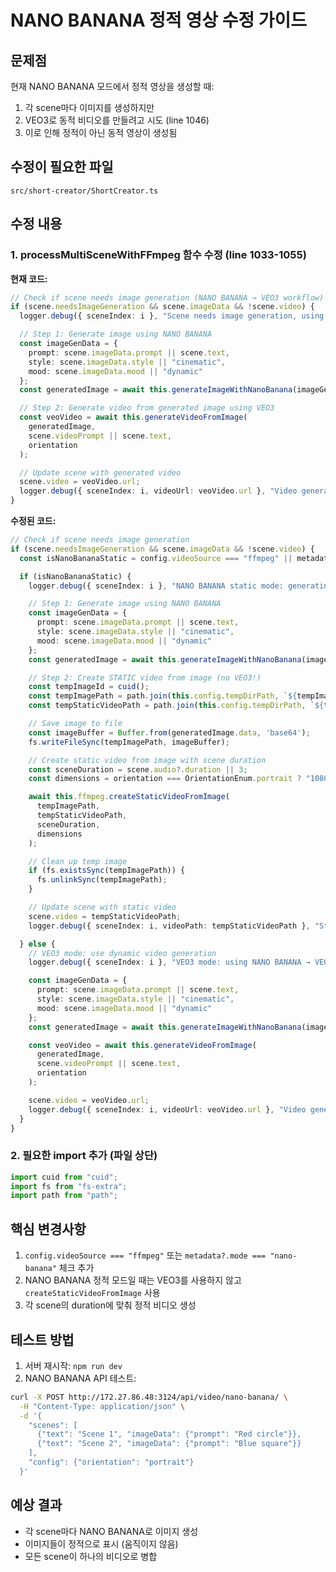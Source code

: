 # NANO BANANA 정적 영상 수정 가이드

## 문제점
현재 NANO BANANA 모드에서 정적 영상을 생성할 때:
1. 각 scene마다 이미지를 생성하지만
2. VEO3로 동적 비디오를 만들려고 시도 (line 1046)
3. 이로 인해 정적이 아닌 동적 영상이 생성됨

## 수정이 필요한 파일
`src/short-creator/ShortCreator.ts`

## 수정 내용

### 1. processMultiSceneWithFFmpeg 함수 수정 (line 1033-1055)

**현재 코드:**
```typescript
// Check if scene needs image generation (NANO BANANA → VEO3 workflow)
if (scene.needsImageGeneration && scene.imageData && !scene.video) {
  logger.debug({ sceneIndex: i }, "Scene needs image generation, using NANO BANANA → VEO3 workflow");

  // Step 1: Generate image using NANO BANANA
  const imageGenData = {
    prompt: scene.imageData.prompt || scene.text,
    style: scene.imageData.style || "cinematic",
    mood: scene.imageData.mood || "dynamic"
  };
  const generatedImage = await this.generateImageWithNanoBanana(imageGenData, orientation);

  // Step 2: Generate video from generated image using VEO3
  const veoVideo = await this.generateVideoFromImage(
    generatedImage,
    scene.videoPrompt || scene.text,
    orientation
  );

  // Update scene with generated video
  scene.video = veoVideo.url;
  logger.debug({ sceneIndex: i, videoUrl: veoVideo.url }, "Video generated via NANO BANANA → VEO3 workflow");
}
```

**수정된 코드:**
```typescript
// Check if scene needs image generation
if (scene.needsImageGeneration && scene.imageData && !scene.video) {
  const isNanoBananaStatic = config.videoSource === "ffmpeg" || metadata?.mode === "nano-banana";

  if (isNanoBananaStatic) {
    logger.debug({ sceneIndex: i }, "NANO BANANA static mode: generating static image video");

    // Step 1: Generate image using NANO BANANA
    const imageGenData = {
      prompt: scene.imageData.prompt || scene.text,
      style: scene.imageData.style || "cinematic",
      mood: scene.imageData.mood || "dynamic"
    };
    const generatedImage = await this.generateImageWithNanoBanana(imageGenData, orientation);

    // Step 2: Create STATIC video from image (no VEO3!)
    const tempImageId = cuid();
    const tempImagePath = path.join(this.config.tempDirPath, `${tempImageId}.png`);
    const tempStaticVideoPath = path.join(this.config.tempDirPath, `${tempImageId}_static.mp4`);

    // Save image to file
    const imageBuffer = Buffer.from(generatedImage.data, 'base64');
    fs.writeFileSync(tempImagePath, imageBuffer);

    // Create static video from image with scene duration
    const sceneDuration = scene.audio?.duration || 3;
    const dimensions = orientation === OrientationEnum.portrait ? "1080:1920" : "1920:1080";

    await this.ffmpeg.createStaticVideoFromImage(
      tempImagePath,
      tempStaticVideoPath,
      sceneDuration,
      dimensions
    );

    // Clean up temp image
    if (fs.existsSync(tempImagePath)) {
      fs.unlinkSync(tempImagePath);
    }

    // Update scene with static video
    scene.video = tempStaticVideoPath;
    logger.debug({ sceneIndex: i, videoPath: tempStaticVideoPath }, "Static video created from NANO BANANA image");

  } else {
    // VEO3 mode: use dynamic video generation
    logger.debug({ sceneIndex: i }, "VEO3 mode: using NANO BANANA → VEO3 workflow");

    const imageGenData = {
      prompt: scene.imageData.prompt || scene.text,
      style: scene.imageData.style || "cinematic",
      mood: scene.imageData.mood || "dynamic"
    };
    const generatedImage = await this.generateImageWithNanoBanana(imageGenData, orientation);

    const veoVideo = await this.generateVideoFromImage(
      generatedImage,
      scene.videoPrompt || scene.text,
      orientation
    );

    scene.video = veoVideo.url;
    logger.debug({ sceneIndex: i, videoUrl: veoVideo.url }, "Video generated via NANO BANANA → VEO3 workflow");
  }
}
```

### 2. 필요한 import 추가 (파일 상단)
```typescript
import cuid from "cuid";
import fs from "fs-extra";
import path from "path";
```

## 핵심 변경사항
1. `config.videoSource === "ffmpeg"` 또는 `metadata?.mode === "nano-banana"` 체크 추가
2. NANO BANANA 정적 모드일 때는 VEO3를 사용하지 않고 `createStaticVideoFromImage` 사용
3. 각 scene의 duration에 맞춰 정적 비디오 생성

## 테스트 방법
1. 서버 재시작: `npm run dev`
2. NANO BANANA API 테스트:
```bash
curl -X POST http://172.27.86.48:3124/api/video/nano-banana/ \
  -H "Content-Type: application/json" \
  -d '{
    "scenes": [
      {"text": "Scene 1", "imageData": {"prompt": "Red circle"}},
      {"text": "Scene 2", "imageData": {"prompt": "Blue square"}}
    ],
    "config": {"orientation": "portrait"}
  }'
```

## 예상 결과
- 각 scene마다 NANO BANANA로 이미지 생성
- 이미지들이 정적으로 표시 (움직이지 않음)
- 모든 scene이 하나의 비디오로 병합
